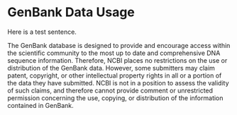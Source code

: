 # GenBank Data Usage

Here is a test sentence.

The GenBank database is designed to provide and encourage access
within the scientific community to the most up to date and
comprehensive DNA sequence information. Therefore, NCBI places no
restrictions on the use or distribution of the GenBank data. However,
some submitters may claim patent, copyright, or other intellectual
property rights in all or a portion of the data they have submitted.
NCBI is not in a position to assess the validity of such claims, and
therefore cannot provide comment or unrestricted permission concerning
the use, copying, or distribution of the information contained in
GenBank.
